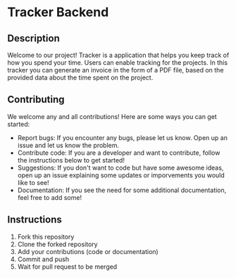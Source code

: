 
# Tracker Backend

## Description
Welcome to our project! Tracker is a application that helps you keep track of how you spend your time. Users can enable tracking for the projects. In this tracker you can generate an invoice in the form of a PDF file, based on the provided data about the time spent on the project.
## Contributing
We welcome any and all contributions! Here are some ways you can get started:

- Report bugs: If you encounter any bugs, please let us know. Open up an issue and let us know the problem.
- Contribute code: If you are a developer and want to contribute, follow the instructions below to get started!
- Suggestions: If you don't want to code but have some awesome ideas, open up an issue explaining some updates or imporvements you would like to see!
- Documentation: If you see the need for some additional documentation, feel free to add some!
## Instructions

1. Fork this repository
2. Clone the forked repository
3. Add your contributions (code or documentation)
4. Commit and push
5. Wait for pull request to be merged
